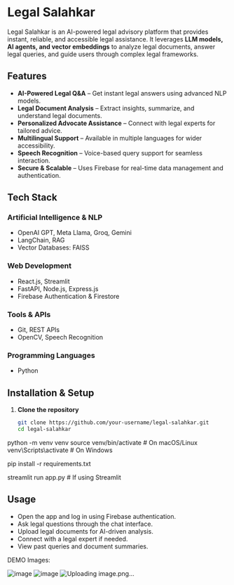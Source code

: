 # Legal Salahkar

Legal Salahkar is an AI-powered legal advisory platform that provides instant, reliable, and accessible legal assistance. It leverages **LLM models, AI agents, and vector embeddings** to analyze legal documents, answer legal queries, and guide users through complex legal frameworks.


## Features

- **AI-Powered Legal Q&A** – Get instant legal answers using advanced NLP models.  
- **Legal Document Analysis** – Extract insights, summarize, and understand legal documents.  
- **Personalized Advocate Assistance** – Connect with legal experts for tailored advice.  
- **Multilingual Support** – Available in multiple languages for wider accessibility.  
- **Speech Recognition** – Voice-based query support for seamless interaction.  
- **Secure & Scalable** – Uses Firebase for real-time data management and authentication.  


## Tech Stack

### **Artificial Intelligence & NLP**
- OpenAI GPT, Meta Llama, Groq, Gemini  
- LangChain, RAG  
- Vector Databases: FAISS  

### **Web Development**
- React.js, Streamlit  
- FastAPI, Node.js, Express.js  
- Firebase Authentication & Firestore  

### **Tools & APIs**
- Git, REST APIs  
- OpenCV, Speech Recognition  

### **Programming Languages**
- Python


## Installation & Setup

1. **Clone the repository**  
   ```sh
   git clone https://github.com/your-username/legal-salahkar.git
   cd legal-salahkar


python -m venv venv
source venv/bin/activate   # On macOS/Linux
venv\Scripts\activate      # On Windows


pip install -r requirements.txt



streamlit run app.py  # If using Streamlit



## Usage

- Open the app and log in using Firebase authentication.  
- Ask legal questions through the chat interface.  
- Upload legal documents for AI-driven analysis.  
- Connect with a legal expert if needed.  
- View past queries and document summaries.  





DEMO Images: 

![image](https://github.com/user-attachments/assets/516641ae-ebfe-4c92-9a89-10b5db3f65f7)
![image](https://github.com/user-attachments/assets/2cb74f17-f32a-4a88-b146-390fd6f466a7)
![Uploading image.png…]()






